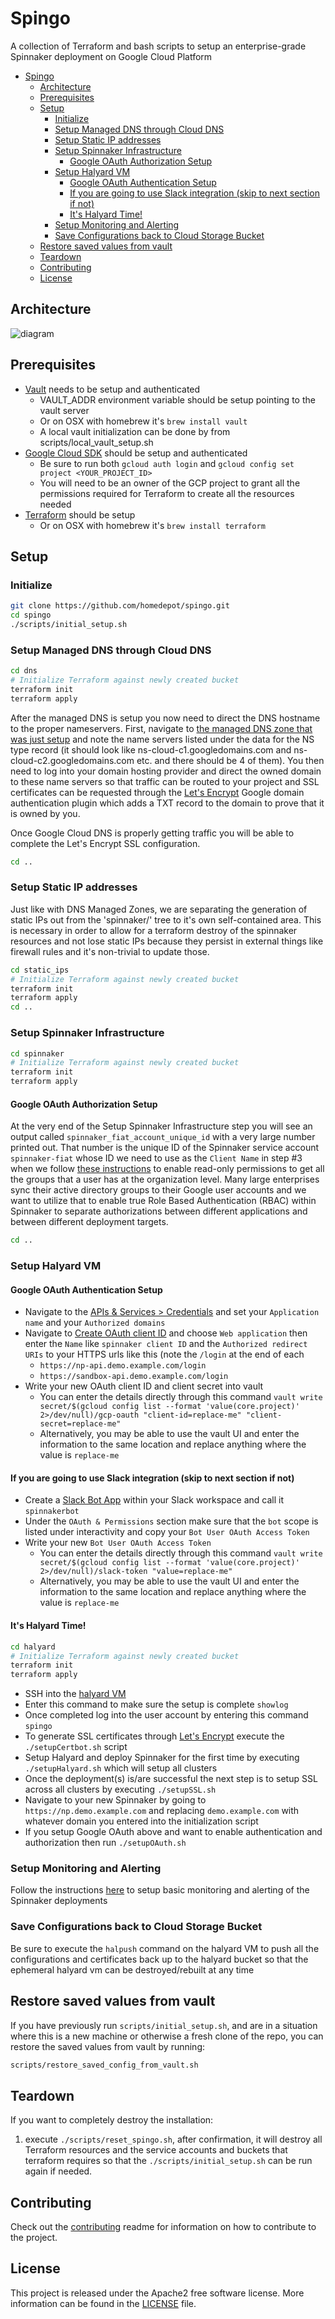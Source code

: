 # Spingo
A collection of Terraform and bash scripts to setup an enterprise-grade Spinnaker deployment on Google Cloud Platform

<!-- TOC -->

- [Spingo](#spingo)
    - [Architecture](#architecture)
    - [Prerequisites](#prerequisites)
    - [Setup](#setup)
        - [Initialize](#initialize)
        - [Setup Managed DNS through Cloud DNS](#setup-managed-dns-through-cloud-dns)
        - [Setup Static IP addresses](#setup-static-ip-addresses)
        - [Setup Spinnaker Infrastructure](#setup-spinnaker-infrastructure)
            - [Google OAuth Authorization Setup](#google-oauth-authorization-setup)
        - [Setup Halyard VM](#setup-halyard-vm)
            - [Google OAuth Authentication Setup](#google-oauth-authentication-setup)
            - [If you are going to use Slack integration (skip to next section if not)](#if-you-are-going-to-use-slack-integration-skip-to-next-section-if-not)
            - [It's Halyard Time!](#its-halyard-time)
        - [Setup Monitoring and Alerting](#setup-monitoring-and-alerting)
        - [Save Configurations back to Cloud Storage Bucket](#save-configurations-back-to-cloud-storage-bucket)
    - [Restore saved values from vault](#restore-saved-values-from-vault)
    - [Teardown](#teardown)
    - [Contributing](#contributing)
    - [License](#license)

<!-- /TOC -->

## Architecture

![diagram](images/spingo-picture.png)

## Prerequisites

- [Vault](https://www.vaultproject.io/downloads.html) needs to be setup and authenticated
	- VAULT_ADDR environment variable should be setup pointing to the vault server
	- Or on OSX with homebrew it's `brew install vault`
	- A local vault initialization can be done by from scripts/local_vault_setup.sh
- [Google Cloud SDK](https://cloud.google.com/sdk/install) should be setup and authenticated
	- Be sure to run both `gcloud auth login` and `gcloud config set project <YOUR_PROJECT_ID>`
	- You will need to be an owner of the GCP project to grant all the permissions required for Terraform to create all the resources needed
- [Terraform](https://www.terraform.io/downloads.html) should be setup
	- Or on OSX with homebrew it's `brew install terraform`

## Setup

### Initialize

```sh
git clone https://github.com/homedepot/spingo.git
cd spingo
./scripts/initial_setup.sh
```

### Setup Managed DNS through Cloud DNS

```sh
cd dns
# Initialize Terraform against newly created bucket
terraform init
terraform apply
```

After the managed DNS is setup you now need to direct the DNS hostname to the proper nameservers. First, navigate to [the managed DNS zone that was just setup](https://console.cloud.google.com/net-services/dns/zones/spinnaker-wildcard-domain) and note the name servers listed under the data for the NS type record (it should look like ns-cloud-c1.googledomains.com and ns-cloud-c2.googledomains.com etc. and there should be 4 of them). You then need to log into your domain hosting provider and direct the owned domain to these name servers so that traffic can be routed to your project and SSL certificates can be requested through the [Let's Encrypt](https://letsencrypt.org/) Google domain authentication plugin which adds a TXT record to the domain to prove that it is owned by you.

Once Google Cloud DNS is properly getting traffic you will be able to complete the Let's Encrypt SSL configuration.

```sh
cd ..
```

### Setup Static IP addresses

Just like with DNS Managed Zones, we are separating the generation of static IPs out from the 'spinnaker/' tree to it's own self-contained area. This is necessary in order to allow for a terraform destroy of the spinnaker resources and not lose static IPs because they persist in external things like firewall rules and it's non-trivial to update those.

```sh
cd static_ips
# Initialize Terraform against newly created bucket
terraform init
terraform apply
cd ..
```

### Setup Spinnaker Infrastructure

```sh
cd spinnaker
# Initialize Terraform against newly created bucket
terraform init
terraform apply
```

#### Google OAuth Authorization Setup

At the very end of the Setup Spinnaker Infrastructure step you will see an output called `spinnaker_fiat_account_unique_id` with a very large number printed out. That number is the unique ID of the Spinnaker service account `spinnaker-fiat` whose ID we need to use as the `Client Name` in step #3 when we follow [these instructions](https://www.spinnaker.io/setup/security/authorization/google-groups/#service-account-setup) to enable read-only permissions to get all the groups that a user has at the organization level. Many large enterprises sync their active directory groups to their Google user accounts and we want to utilize that to enable true Role Based Authentication (RBAC) within Spinnaker to separate authorizations between different applications and between different deployment targets.

```sh
cd ..
```

### Setup Halyard VM

#### Google OAuth Authentication Setup

- Navigate to the [APIs & Services > Credentials](https://console.cloud.google.com/apis/credentials/consent) and set your `Application name` and your `Authorized domains`
- Navigate to [Create OAuth client ID](https://console.cloud.google.com/apis/credentials/oauthclient) and choose `Web application` then enter the `Name` like `spinnaker client ID` and the `Authorized redirect URIs` to your HTTPS urls like this (note the `/login` at the end of each
	- `https://np-api.demo.example.com/login`
	- `https://sandbox-api.demo.example.com/login`
- Write your new OAuth client ID and client secret into vault
	- You can enter the details directly through this command	`vault write secret/$(gcloud config list --format 'value(core.project)' 2>/dev/null)/gcp-oauth "client-id=replace-me" "client-secret=replace-me"`
	- Alternatively, you may be able to use the vault UI and enter the information to the same location and replace anything where the value is `replace-me`

#### If you are going to use Slack integration (skip to next section if not)

- Create a [Slack Bot App](https://api.slack.com/apps) within your Slack workspace and call it `spinnakerbot`
- Under the `OAuth & Permissions` section make sure that the `bot` scope is listed under interactivity and copy your `Bot User OAuth Access Token`
- Write your new `Bot User OAuth Access Token`
	- You can enter the details directly through this command	 `vault write secret/$(gcloud config list --format 'value(core.project)' 2>/dev/null)/slack-token "value=replace-me"`
	- Alternatively, you may be able to use the vault UI and enter the information to the same location and replace anything where the value is `replace-me`

#### It's Halyard Time!

```sh
cd halyard
# Initialize Terraform against newly created bucket
terraform init
terraform apply
```

- SSH into the [halyard VM](https://console.cloud.google.com/compute/instances)
- Enter this command to make sure the setup is complete `showlog`
- Once completed log into the user account by entering this command `spingo`
- To generate SSL certificates through [Let's Encrypt](https://letsencrypt.org/) execute the `./setupCertbot.sh` script
- Setup Halyard and deploy Spinnaker for the first time by executing `./setupHalyard.sh` which will setup all clusters
- Once the deployment(s) is/are successful the next step is to setup SSL across all clusters by executing `./setupSSL.sh`
- Navigate to your new Spinnaker by going to `https://np.demo.example.com` and replacing `demo.example.com` with whatever domain you entered into the initialization script
- If you setup Google OAuth above and want to enable authentication and authorization then run `./setupOAuth.sh`

### Setup Monitoring and Alerting

Follow the instructions [here](monitoring-alerting) to setup basic monitoring and alerting of the Spinnaker deployments

### Save Configurations back to Cloud Storage Bucket

Be sure to execute the `halpush` command on the halyard VM to push all the configurations and certificates back up to the halyard bucket so that the ephemeral halyard vm can be destroyed/rebuilt at any time

## Restore saved values from vault

If you have previously run `scripts/initial_setup.sh`, and are in a situation where this is a new machine or otherwise a fresh clone of the repo, you can restore the saved values from vault by running:

```sh
scripts/restore_saved_config_from_vault.sh
```

## Teardown

If you want to completely destroy the installation:

1. execute `./scripts/reset_spingo.sh`, after confirmation, it will destroy all Terraform resources and the service accounts and buckets that terraform requires so that the `./scripts/initial_setup.sh` can be run again if needed.

## Contributing

Check out the [contributing](CONTRIBUTING.md) readme for information on how to contribute to the project.

## License

This project is released under the Apache2 free software license. More information can be found in the [LICENSE](LICENSE) file.

